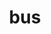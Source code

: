 ---
layout: travel&places
title: bus
emoji: bus
permalink: 🚌.html
image: assets/img/3moji/bus.png
---